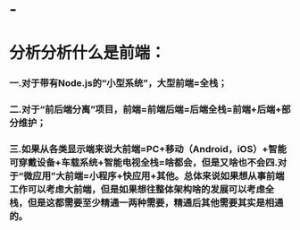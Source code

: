 # -
# 分析分析什么是前端：
###  一.对于带有Node.js的“小型系统”，大型前端=全栈；
###  二.对于“前后端分离”项目，前端=前端后端=后端全栈=前端+后端+部分维护；
###  三.如果从各类显示端来说大前端=PC+移动（Android，iOS）+智能可穿戴设备+车载系统+智能电视全栈=啥都会，但是又啥也不会四.对于“微应用”大前端=小程序+快应用+其他。总体来说如果想从事前端工作可以考虑大前端，但是如果想往整体架构啥的发展可以考虑全栈，但是这都需要至少精通一两种需要，精通后其他需要其实是相通的。
